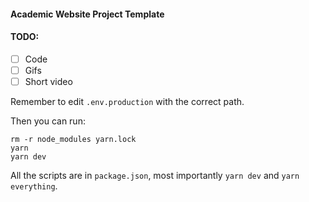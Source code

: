 #### Academic Website Project Template

#### TODO:

- [ ] Code
- [ ] Gifs
- [ ] Short video

Remember to edit `.env.production` with the correct path.

Then you can run:
```
rm -r node_modules yarn.lock
yarn
yarn dev
```

All the scripts are in `package.json`, most importantly `yarn dev` and `yarn everything`.